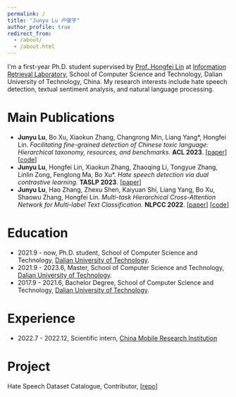 ```yaml
---
permalink: /
title: "Junyu Lu 卢俊宇"
author_profile: true
redirect_from: 
  - /about/
  - /about.html
---
```


I'm a first-year Ph.D. student supervised by [Prof. Hongfei Lin](https://scholar.google.com/citations?hl=zh-CN&user=kV68br0AAAAJ) at [Information Retrieval Laboratory]( http://ir.dlut.edu.cn), School of Computer Science and Technology, Dalian University of Technology, China. My research interests include hate speech detection, textual sentiment analysis, and natural language processing.


Main Publications
======
- **Junyu Lu**, Bo Xu, Xiaokun Zhang, Changrong Min, Liang Yang*, Hongfei Lin. _Facilitating fine-grained detection of Chinese toxic language: Hierarchical taxonomy, resources, and benchmarks._ **ACL 2023**. [[paper](https://aclanthology.org/2023.acl-long.898.pdf)] [[code](https://github.com/DUT-lujunyu/ToxiCN)]
- **Junyu Lu**, Hongfei Lin, Xiaokun Zhang, Zhaoqing Li, Tongyue Zhang, Linlin Zong, Fenglong Ma, Bo Xu*. _Hate speech detection via dual contrastive learning._ **TASLP 2023**. [[paper](https://ieeexplore.ieee.org/abstract/document/10180106)]
- **Junyu Lu**, Hao Zhang, Zhexu Shen, Kaiyuan Shi, Liang Yang, Bo Xu, Shaowu Zhang, Hongfei Lin. _Multi-task Hierarchical Cross-Attention Network for Multi-label Text Classification._ **NLPCC 2022**. [[paper](https://link.springer.com/chapter/10.1007/978-3-031-17189-5_13)] [[code](https://github.com/DUT-lujunyu/MHCAN)] 


Education
======
- 2021.9 - now, Ph.D. student, School of Computer Science and Technology, [Dalian University of Technology](https://www.dlut.edu.cn).
- 2021.9 - 2023.6, Master, School of Computer Science and Technology, [Dalian University of Technology](https://www.dlut.edu.cn).
- 2017.9 - 2021.6, Bachelor Degree, School of Computer Science and Technology, [Dalian University of Technology](https://www.dlut.edu.cn).


Experience
======
- 2022.7 - 2022.12, Scientific intern, [China Mobile Research Institution](http://cmri.chinamobile.com/)


Project
======
Hate Speech Dataset Catalogue, Contributor, [[repo](https://github.com/leondz/hatespeechdata)]
